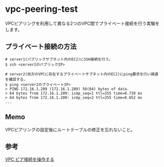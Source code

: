 # vpc-peering-test

VPCピアリングを利用して異なる2つのVPC間でプライベート接続を行う実験をします。

## プライベート接続の方法
```
# server1(パブリックサブネット内のEC2)にSSH接続を行う。
$ ssh <server1のパブリックIP>

# server2(他方のVPCに存在するプライベートサブネット内のEC2)にping要求を行い疎通を確認する。
$ ping <server2のプライベートIP>
> PING 172.16.1.209 (172.16.1.209) 56(84) bytes of data.
> 64 bytes from 172.16.1.209: icmp_seq=1 ttl=255 time=0.739 ms
> 64 bytes from 172.16.1.209: icmp_seq=2 ttl=255 time=0.652 ms
...
```

## Memo
VPCピアリングの設定後にルートテーブルの修正を忘れないこと。

## 参考
[VPC ピア接続を操作する](https://docs.aws.amazon.com/ja_jp/vpc/latest/peering/working-with-vpc-peering.html)
